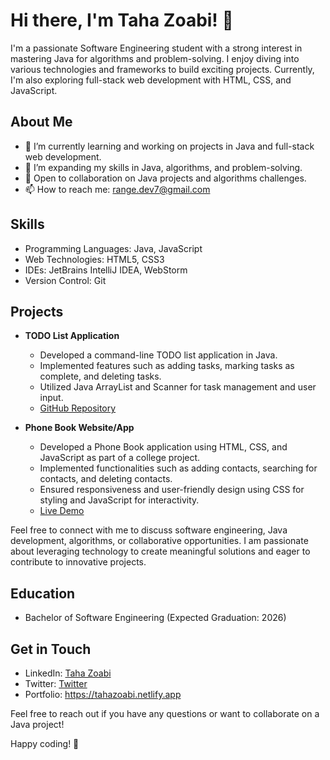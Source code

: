 # Hi there, I'm Taha Zoabi! 👋

I'm a passionate Software Engineering student with a strong interest in mastering Java for algorithms and problem-solving. I enjoy diving into various technologies and frameworks to build exciting projects. Currently, I'm also exploring full-stack web development with HTML, CSS, and JavaScript.

## About Me

- 🔭 I’m currently learning and working on projects in Java and full-stack web development.
- 🌱 I’m expanding my skills in Java, algorithms, and problem-solving.
- 💼 Open to collaboration on Java projects and algorithms challenges.
- 📫 How to reach me: range.dev7@gmail.com

## Skills

- Programming Languages: Java, JavaScript
- Web Technologies: HTML5, CSS3
- IDEs: JetBrains IntelliJ IDEA, WebStorm
- Version Control: Git

## Projects

- **TODO List Application**
  - Developed a command-line TODO list application in Java.
  - Implemented features such as adding tasks, marking tasks as complete, and deleting tasks.
  - Utilized Java ArrayList and Scanner for task management and user input.
  - [GitHub Repository](https://github.com/TahaZoabi/JAVA-TODO)

- **Phone Book Website/App**
  - Developed a Phone Book application using HTML, CSS, and JavaScript as part of a college project.
  - Implemented functionalities such as adding contacts, searching for contacts, and deleting contacts.
  - Ensured responsiveness and user-friendly design using CSS for styling and JavaScript for interactivity.
  - [Live Demo](https://tahazoabi.github.io/Phone-Book/)

Feel free to connect with me to discuss software engineering, Java development, algorithms, or collaborative opportunities. I am passionate about leveraging technology to create meaningful solutions and eager to contribute to innovative projects.

## Education

- Bachelor of Software Engineering (Expected Graduation: 2026)

## Get in Touch

- LinkedIn: [Taha Zoabi](https://www.linkedin.com/in/taha-zoabi-788420306/)
- Twitter: [ Twitter ](https://x.com/dev_range)
- Portfolio: https://tahazoabi.netlify.app

Feel free to reach out if you have any questions or want to collaborate on a Java project!

Happy coding! 🚀
